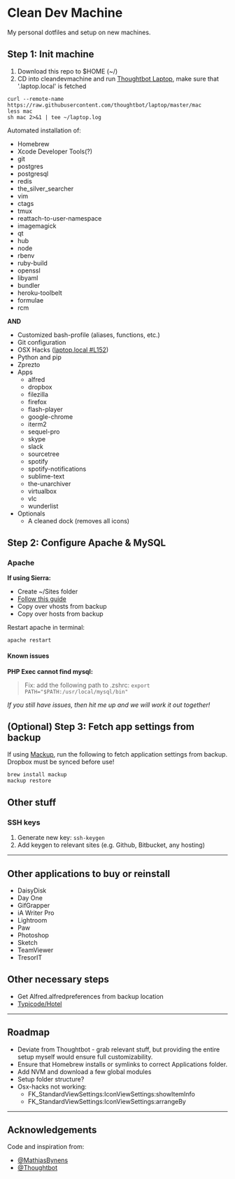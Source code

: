 # Clean Dev Machine

My personal dotfiles and setup on new machines.


## Step 1: Init machine

1. Download this repo to $HOME (~/)
2. CD into cleandevmachine and run [Thoughtbot Laptop](https://github.com/thoughtbot/laptop), make sure that '.laptop.local' is fetched
```
curl --remote-name https://raw.githubusercontent.com/thoughtbot/laptop/master/mac
less mac
sh mac 2>&1 | tee ~/laptop.log
```

Automated installation of:
- Homebrew
- Xcode Developer Tools(?)
- git
- postgres
- postgresql
- redis
- the_silver_searcher
- vim
- ctags
- tmux
- reattach-to-user-namespace
- imagemagick
- qt
- hub
- node
- rbenv
- ruby-build
- openssl
- libyaml
- bundler
- heroku-toolbelt
- formulae
- rcm

**AND**

- Customized bash-profile (aliases, functions, etc.)
- Git configuration
- OSX Hacks ([laptop.local #L152](https://github.com/madsnedergaard/cleandevmachine/blob/master/laptop.local#L152))
- Python and pip
- Zprezto
- Apps
	- alfred
	- dropbox
	- filezilla
	- firefox
	- flash-player
	- google-chrome
	- iterm2
	- sequel-pro
	- skype
	- slack
	- sourcetree
	- spotify
	- spotify-notifications
	- sublime-text
	- the-unarchiver
	- virtualbox
	- vlc
	- wunderlist
- Optionals
	- A cleaned dock (removes all icons)

## Step 2: Configure Apache & MySQL

### Apache

**If using Sierra:**

- Create ~/Sites folder
- [Follow this guide](https://getgrav.org/blog/macos-sierra-apache-multiple-php-versions)
- Copy over vhosts from backup
- Copy over hosts from backup


Restart apache in terminal:
```
apache restart
```


#### Known issues

**PHP Exec cannot find mysql:**
> Fix: add the following path to .zshrc: `export PATH="$PATH:/usr/local/mysql/bin"`


_If you still have issues, then hit me up and we will work it out together!_

## (Optional) Step 3: Fetch app settings from backup
If using [Mackup](https://github.com/lra/mackup), run the following to fetch application settings from backup. Dropbox must be synced before use!
```
brew install mackup
mackup restore
```

## Other stuff

### SSH keys
1. Generate new key: `ssh-keygen`
2. Add keygen to relevant sites (e.g. Github, Bitbucket, any hosting)

---

## Other applications to buy or reinstall
- DaisyDisk
- Day One
- GifGrapper
- iA Writer Pro
- Lightroom
- Paw
- Photoshop
- Sketch
- TeamViewer
- TresorIT

## Other necessary steps
- Get Alfred.alfredpreferences from backup location
- [Typicode/Hotel](https://github.com/typicode/hotel)

---

## Roadmap

- Deviate from Thoughtbot - grab relevant stuff, but providing the entire setup myself would ensure full customizability.
- Ensure that Homebrew installs or symlinks to correct Applications folder.
- Add NVM and download a few global modules
- Setup folder structure?
- Osx-hacks not working:
	- FK_StandardViewSettings:IconViewSettings:showItemInfo
	- FK_StandardViewSettings:IconViewSettings:arrangeBy

---

## Acknowledgements

Code and inspiration from:
- [@MathiasBynens](https://github.com/mathiasbynens)
- [@Thoughtbot](https://github.com/Thoughtbot/laptop)

